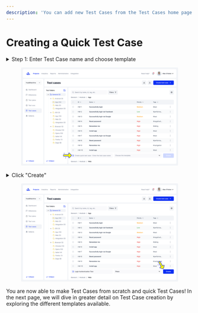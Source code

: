 ```yaml
---
description: 'You can add new Test Cases from the Test Cases home page. Here''s how:'
---
```


# Creating a Quick Test Case

<details>

<summary>Step 1: Enter Test Case name and choose template</summary>

Click the "Create quick test case" field and fill in a name for your Test Case. Then, choose a template.&#x20;

</details>

<figure><img src="../../../.gitbook/assets/716_Test Cases 01_Test cases list.png" alt=""><figcaption></figcaption></figure>

<details>

<summary>Click "Create" </summary>

This will create a new Test Case. All fields will be empty or at a default position when creating a Test Case this way, but can be edited later.&#x20;

To see how to Edit a Test Case click [here](../editing-test-cases/).&#x20;

</details>

<figure><img src="../../../.gitbook/assets/723_Test Cases 08_Test cases list - Create quick text case.png" alt=""><figcaption></figcaption></figure>

You are now able to make Test Cases from scratch and quick Test Cases! In the next page, we will dive in greater detail on Test Case creation by exploring the different templates available.&#x20;
